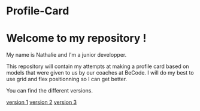 # Profile-Card

# Welcome to my repository ! 

My name is Nathalie and I'm a junior developper.

This repository will contain my attempts at making a profile card based on models that were given to us by our coaches at BeCode. I will do my best to use grid and flex positionning so I can get better. 

You can find the different versions.

[version 1](/version%201/)
[version 2](/version%202/)
[version 3](/version%203/)